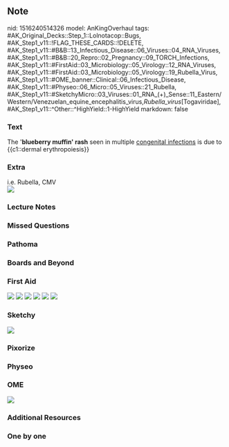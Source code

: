 ## Note
nid: 1516240514326
model: AnKingOverhaul
tags: #AK_Original_Decks::Step_1::Lolnotacop::Bugs, #AK_Step1_v11::!FLAG_THESE_CARDS::!DELETE, #AK_Step1_v11::#B&B::13_Infectious_Disease::06_Viruses::04_RNA_Viruses, #AK_Step1_v11::#B&B::20_Repro::02_Pregnancy::09_TORCH_Infections, #AK_Step1_v11::#FirstAid::03_Microbiology::05_Virology::12_RNA_Viruses, #AK_Step1_v11::#FirstAid::03_Microbiology::05_Virology::19_Rubella_Virus, #AK_Step1_v11::#OME_banner::Clinical::06_Infectious_Disease, #AK_Step1_v11::#Physeo::06_Micro::05_Viruses::21_Rubella, #AK_Step1_v11::#SketchyMicro::03_Viruses::01_RNA_(+)_Sense::11_Eastern/Western/Venezuelan_equine_encephalitis_virus,_Rubella_virus_[Togaviridae], #AK_Step1_v11::^Other::^HighYield::1-HighYield
markdown: false

### Text
The '<b>blueberry muffin' rash</b> seen in multiple <u>congenital
infections</u> is due to {{c1::dermal erythropoiesis}}

### Extra
<div>
  i.e. Rubella, CMV
</div><img src="paste-26439818674593.jpg">

### Lecture Notes


### Missed Questions


### Pathoma


### Boards and Beyond


### First Aid
<img src="tmpqhqht77z.png"> <img src="tmpo54gz0na.png"> <img src=
"tmpphm1i6ru.png"> <img src="tmpljrfgfdr.png"> <img src=
"tmp504to3uo.png"> <img src="tmptiyazq3q.png">

### Sketchy
<img src="paste-84920093376515.jpg">

### Pixorize


### Physeo


### OME
<div class="ome-widget">
  <a href=
  "https://onlinemeded.org/spa/infectious-disease?ref=anki"><img src="_OME_AnkiFlashcards_Topic_5.png"></a>
</div>

### Additional Resources


### One by one


